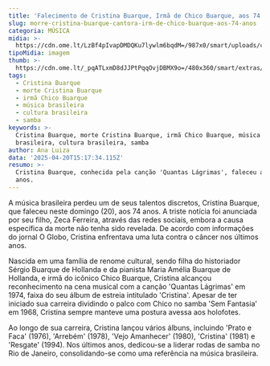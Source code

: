 ```yaml
---
title: 'Falecimento de Cristina Buarque, Irmã de Chico Buarque, aos 74 Anos'
slug: morre-cristina-buarque-cantora-irm-de-chico-buarque-aos-74-anos
categoria: MÚSICA
midia: >-
  https://cdn.ome.lt/LzBf4pIvapDMDQKu7lywlm6bqdM=/987x0/smart/uploads/conteudo/fotos/cristinabuarque.jpg
tipoMidia: imagem
thumb: >-
  https://cdn.ome.lt/_pqATLxmD8dJJPtPqqOvjDBMX9o=/480x360/smart/extras/conteudos/cristinabuarque.jpg
tags:
  - Cristina Buarque
  - morte Cristina Buarque
  - irmã Chico Buarque
  - música brasileira
  - cultura brasileira
  - samba
keywords: >-
  Cristina Buarque, morte Cristina Buarque, irmã Chico Buarque, música
  brasileira, cultura brasileira, samba
author: Ana Luiza
data: '2025-04-20T15:17:34.115Z'
resumo: >-
  Cristina Buarque, conhecida pela canção 'Quantas Lágrimas', faleceu aos 74
  anos.
---
```


A música brasileira perdeu um de seus talentos discretos, Cristina Buarque, que faleceu neste domingo (20), aos 74 anos. A triste notícia foi anunciada por seu filho, Zeca Ferreira, através das redes sociais, embora a causa específica da morte não tenha sido revelada. De acordo com informações do jornal O Globo, Cristina enfrentava uma luta contra o câncer nos últimos anos.

Nascida em uma família de renome cultural, sendo filha do historiador Sérgio Buarque de Hollanda e da pianista Maria Amélia Buarque de Hollanda, e irmã do icônico Chico Buarque, Cristina alcançou reconhecimento na cena musical com a canção 'Quantas Lágrimas' em 1974, faixa do seu álbum de estreia intitulado 'Cristina'. Apesar de ter iniciado sua carreira dividindo o palco com Chico no samba 'Sem Fantasia' em 1968, Cristina sempre manteve uma postura avessa aos holofotes.

Ao longo de sua carreira, Cristina lançou vários álbuns, incluindo 'Prato e Faca' (1976), 'Arrebém' (1978), 'Vejo Amanhecer' (1980), 'Cristina' (1981) e 'Resgate' (1994). Nos últimos anos, dedicou-se a liderar rodas de samba no Rio de Janeiro, consolidando-se como uma referência na música brasileira.
